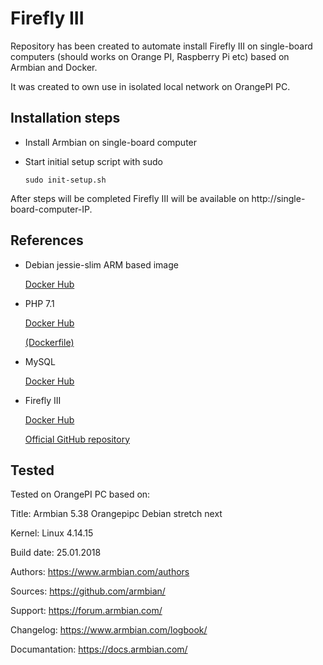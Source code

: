 # Firefly III

Repository has been created to automate install Firefly III on single-board computers (should works on Orange PI, Raspberry Pi etc) based on Armbian and Docker.

It was created to own use in isolated local network on OrangePI PC.

## Installation steps

  * Install Armbian on single-board computer

  * Start initial setup script with sudo

    `sudo init-setup.sh`

After steps will be completed Firefly III will be available on http://single-board-computer-IP.


## References

  * Debian jessie-slim ARM based image

	[Docker Hub](https://hub.docker.com/r/arm32v7/debian/)

  * PHP 7.1

	[Docker Hub](https://hub.docker.com/_/php/)

	[(Dockerfile)](https://github.com/docker-library/php/blob/f504394473ea762a02a707325a9114df02987e71/7.1/jessie/apache/Dockerfile)

  * MySQL

	[Docker Hub](https://hub.docker.com/r/beercan1989/arm-mysql/)

  * Firefly III

	[Docker Hub](https://hub.docker.com/r/jc5x/firefly-iii/)

	[Official GitHub repository](https://github.com/firefly-iii/firefly-iii)

## Tested
  Tested on OrangePI PC based on:

  Title:			Armbian 5.38 Orangepipc Debian stretch next

  Kernel:			Linux 4.14.15

  Build date:		        25.01.2018

  Authors:		        https://www.armbian.com/authors

  Sources: 		        https://github.com/armbian/

  Support: 		        https://forum.armbian.com/

  Changelog: 		        https://www.armbian.com/logbook/

  Documantation:		https://docs.armbian.com/
